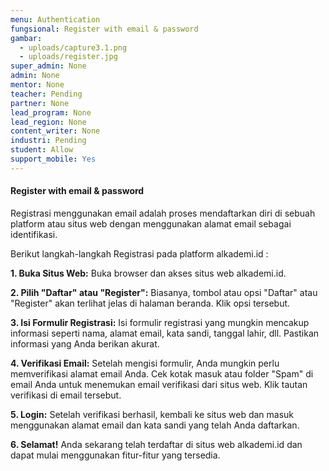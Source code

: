 ```yaml
---
menu: Authentication
fungsional: Register with email & password
gambar:
  - uploads/capture3.1.png
  - uploads/register.jpg
super_admin: None
admin: None
mentor: None
teacher: Pending
partner: None
lead_program: None
lead_region: None
content_writer: None
industri: Pending
student: Allow
support_mobile: Yes
---
```

#### Register with email & password

Registrasi menggunakan email adalah proses mendaftarkan diri di sebuah platform atau situs web dengan menggunakan alamat email sebagai identifikasi.

B﻿erikut langkah-langkah Registrasi pada platform alkademi.id  :

**1. Buka Situs Web:** Buka browser dan akses situs web alkademi.id.

**2. Pilih "Daftar" atau "Register":** Biasanya, tombol atau opsi "Daftar" atau "Register" akan terlihat jelas di halaman beranda. Klik opsi tersebut.

**3. Isi Formulir Registrasi:** Isi formulir registrasi yang mungkin mencakup informasi seperti nama, alamat email, kata sandi, tanggal lahir, dll. Pastikan informasi yang Anda berikan akurat.

**4. Verifikasi Email:** Setelah mengisi formulir, Anda mungkin perlu memverifikasi alamat email Anda. Cek kotak masuk atau folder "Spam" di email Anda untuk menemukan email verifikasi dari situs web. Klik tautan verifikasi di email tersebut.

**5. Login:** Setelah verifikasi berhasil, kembali ke situs web dan masuk menggunakan alamat email dan kata sandi yang telah Anda daftarkan.

**6. Selamat!** Anda sekarang telah terdaftar di situs web alkademi.id dan dapat mulai menggunakan fitur-fitur yang tersedia.